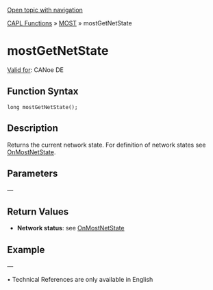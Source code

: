 [Open topic with navigation](../../../../../CANoeDEFamily.htm#Topics/CAPLFunctions/MOST/Functions/CAPLfunctionMOSTGetNetState.md)

[CAPL Functions](../../CAPLfunctions.md) » [MOST](../CAPLfunctionsMOSTOverview.md) » mostGetNetState

# mostGetNetState

[Valid for](../../../Shared/FeatureAvailability.md):  CANoe DE

## Function Syntax

```plaintext
long mostGetNetState();
```

## Description

Returns the current network state. For definition of network states see [OnMostNetState](../EventProcedures/CAPLfunctionOnMOSTNetState.md).

## Parameters

—

## Return Values

- **Network status**: see [OnMostNetState](../EventProcedures/CAPLfunctionOnMOSTNetState.md)

## Example

—

•  Technical References are only available in English
